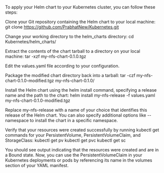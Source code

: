 To apply your Helm chart to your Kubernetes cluster, you can follow these steps:

Clone your Git repository containing the Helm chart to your local machine:
git clone https://github.com/PrabhatNew/Kubernetes.git

Change your working directory to the helm_charts directory:
cd Kubernetes/helm_charts/

Extract the contents of the chart tarball to a directory on your local machine:
tar -xzf my-nfs-chart-0.1.0.tgz

Edit the values.yaml file according to your configuration.

Package the modified chart directory back into a tarball:
tar -czf my-nfs-chart-0.1.0-modified.tgz my-nfs-chart-0.1.0/

Install the Helm chart using the helm install command, specifying a release name and the path to the chart:
helm install my-nfs-release -f values.yaml my-nfs-chart-0.1.0-modified.tgz

Replace my-nfs-release with a name of your choice that identifies this release of the Helm chart. You can also specify additional options like --namespace to install the chart in a specific namespace.

Verify that your resources were created successfully by running kubectl get commands for your PersistentVolume, PersistentVolumeClaim, and StorageClass:
kubectl get pv
kubectl get pvc
kubectl get sc

You should see output indicating that the resources were created and are in a Bound state.
Now, you can use the PersistentVolumeClaim in your Kubernetes deployments or pods by referencing its name in the volumes section of your YAML manifest.